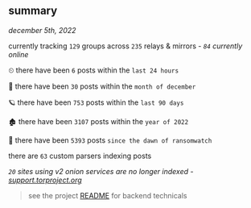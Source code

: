 
## summary
_december 5th, 2022_

currently tracking `129` groups across `235` relays & mirrors - _`84` currently online_

⏲ there have been `6` posts within the `last 24 hours`

🦈 there have been `30` posts within the `month of december`

🪐 there have been `753` posts within the `last 90 days`

🏚 there have been `3107` posts within the `year of 2022`

🦕 there have been `5393` posts `since the dawn of ransomwatch`

there are `63` custom parsers indexing posts

_`20` sites using v2 onion services are no longer indexed - [support.torproject.org](https://support.torproject.org/onionservices/v2-deprecation/)_

> see the project [README](https://github.com/joshhighet/ransomwatch#ransomwatch--) for backend technicals
